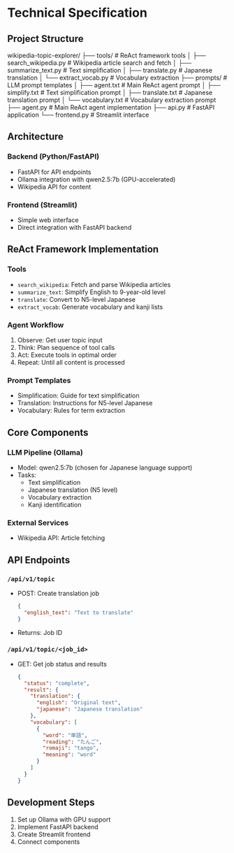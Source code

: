 # Technical Specification

## Project Structure
wikipedia-topic-explorer/
├── tools/                    # ReAct framework tools
│   ├── search_wikipedia.py   # Wikipedia article search and fetch
│   ├── summarize_text.py     # Text simplification
│   ├── translate.py         # Japanese translation
│   └── extract_vocab.py      # Vocabulary extraction
├── prompts/                  # LLM prompt templates
│   ├── agent.txt           # Main ReAct agent prompt
│   ├── simplify.txt         # Text simplification prompt
│   ├── translate.txt        # Japanese translation prompt
│   └── vocabulary.txt       # Vocabulary extraction prompt
├── agent.py                 # Main ReAct agent implementation
├── api.py                   # FastAPI application
└── frontend.py             # Streamlit interface

## Architecture

### Backend (Python/FastAPI)
- FastAPI for API endpoints
- Ollama integration with qwen2.5:7b (GPU-accelerated)
- Wikipedia API for content

### Frontend (Streamlit)
- Simple web interface
- Direct integration with FastAPI backend

## ReAct Framework Implementation

### Tools
- `search_wikipedia`: Fetch and parse Wikipedia articles
- `summarize_text`: Simplify English to 9-year-old level
- `translate`: Convert to N5-level Japanese
- `extract_vocab`: Generate vocabulary and kanji lists

### Agent Workflow
1. Observe: Get user topic input
2. Think: Plan sequence of tool calls
3. Act: Execute tools in optimal order
4. Repeat: Until all content is processed

### Prompt Templates
- Simplification: Guide for text simplification
- Translation: Instructions for N5-level Japanese
- Vocabulary: Rules for term extraction

## Core Components

### LLM Pipeline (Ollama)
- Model: qwen2.5:7b (chosen for Japanese language support)
- Tasks:
  - Text simplification
  - Japanese translation (N5 level)
  - Vocabulary extraction
  - Kanji identification

### External Services
- Wikipedia API: Article fetching

## API Endpoints

### `/api/v1/topic`
- POST: Create translation job
  ```json
  {
    "english_text": "Text to translate"
  }
  ```
- Returns: Job ID

### `/api/v1/topic/<job_id>`
- GET: Get job status and results
  ```json
  {
    "status": "complete",
    "result": {
      "translation": {
        "english": "Original text",
        "japanese": "Japanese translation"
      },
      "vocabulary": [
        {
          "word": "単語",
          "reading": "たんご",
          "romaji": "tango",
          "meaning": "word"
        }
      ]
    }
  }
  ```

## Development Steps
1. Set up Ollama with GPU support
2. Implement FastAPI backend
3. Create Streamlit frontend
4. Connect components
